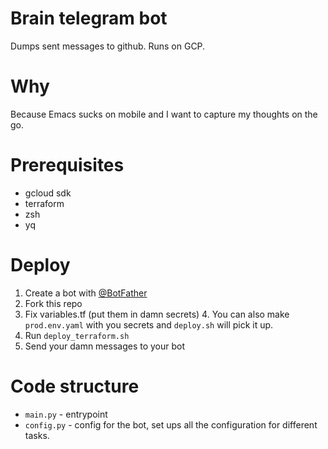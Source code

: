 # Brain telegram bot

Dumps sent messages to github. Runs on GCP.

# Why

Because Emacs sucks on mobile and I want to capture my thoughts on the go.

# Prerequisites 
* gcloud sdk
* terraform
* zsh
* yq

# Deploy

1. Create a bot with [@BotFather](https://t.me/BotFather)
2. Fork this repo
3. Fix variables.tf (put them in damn secrets)
    4. You can also make `prod.env.yaml` with you secrets and `deploy.sh` will pick it up. 
5. Run `deploy_terraform.sh`
6. Send your damn messages to your bot


# Code structure

- `main.py` - entrypoint
- `config.py` - config for the bot, set ups all the configuration for different tasks. 

